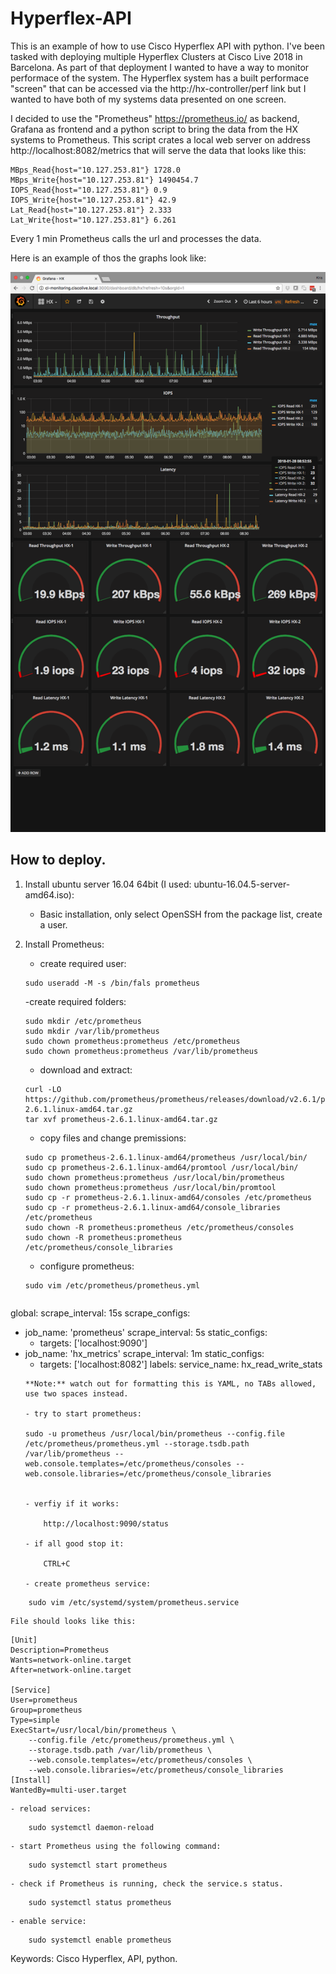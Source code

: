 # Hyperflex-API

This is an example of how to use Cisco Hyperflex API with python. I've been tasked with deploying multiple Hyperflex Clusters at Cisco Live 2018 in Barcelona. As part of that deployment I wanted to have a way to monitor performace of the system. The Hyperflex system has a built performace "screen" that can be accessed via the http://hx-controller/perf link but I wanted to have both of my systems data presented on one screen. 

I decided to use the "Prometheus" https://prometheus.io/ as backend, Grafana as frontend and a python script to bring the data from the HX systems to Prometheus. This script crates a local web server on address http://localhost:8082/metrics that will serve the data that looks like this: 
```
MBps_Read{host="10.127.253.81"} 1728.0 
MBps_Write{host="10.127.253.81"} 1490454.7 
IOPS_Read{host="10.127.253.81"} 0.9 
IOPS_Write{host="10.127.253.81"} 42.9 
Lat_Read{host="10.127.253.81"} 2.333 
Lat_Write{host="10.127.253.81"} 6.261
```
Every 1 min Prometheus calls the url and processes the data.

Here is an example of thos the graphs look like:

![alt text](https://github.com/Kris-Sekula/Hyperflex-API/blob/master/cl2018-stats-example.png "Graphana Dashboard")

## How to deploy.

1. Install ubuntu server 16.04 64bit (I used: ubuntu-16.04.5-server-amd64.iso):
	- Basic installation, only select OpenSSH from the package list, create a user.
2. Install Prometheus:
	- create required user:
	```
	sudo useradd -M -s /bin/fals prometheus
	```		
	-create required folders:
	```
	sudo mkdir /etc/prometheus
	sudo mkdir /var/lib/prometheus
	sudo chown prometheus:prometheus /etc/prometheus
	sudo chown prometheus:prometheus /var/lib/prometheus
	```	
   	- download and extract:
	```	
	curl -LO https://github.com/prometheus/prometheus/releases/download/v2.6.1/prometheus-2.6.1.linux-amd64.tar.gz
	tar xvf prometheus-2.6.1.linux-amd64.tar.gz
	```		
   	- copy files and change premissions:
	```
	sudo cp prometheus-2.6.1.linux-amd64/prometheus /usr/local/bin/
	sudo cp prometheus-2.6.1.linux-amd64/promtool /usr/local/bin/
	sudo chown prometheus:prometheus /usr/local/bin/prometheus
	sudo chown prometheus:prometheus /usr/local/bin/promtool
	sudo cp -r prometheus-2.6.1.linux-amd64/consoles /etc/prometheus
	sudo cp -r prometheus-2.6.1.linux-amd64/console_libraries /etc/prometheus
	sudo chown -R prometheus:prometheus /etc/prometheus/consoles
	sudo chown -R prometheus:prometheus /etc/prometheus/console_libraries
	```		
	- configure prometheus:
	```
	sudo vim /etc/prometheus/prometheus.yml
	```

	```
global:
  scrape_interval: 15s
scrape_configs:
  - job_name: 'prometheus'
    scrape_interval: 5s
    static_configs:
      - targets: ['localhost:9090']
  - job_name: 'hx_metrics'
    scrape_interval: 1m
    static_configs:
      - targets: ['localhost:8082']
        labels:
          service_name: hx_read_write_stats
	```
	**Note:** watch out for formatting this is YAML, no TABs allowed, use two spaces instead.

	- try to start prometheus:

	sudo -u prometheus /usr/local/bin/prometheus --config.file /etc/prometheus/prometheus.yml --storage.tsdb.path /var/lib/prometheus --web.console.templates=/etc/prometheus/consoles --web.console.libraries=/etc/prometheus/console_libraries

		
	- verfiy if it works:
     
		http://localhost:9090/status
	
   	- if all good stop it:
     
		CTRL+C
	
   	- create prometheus service:
```
	sudo vim /etc/systemd/system/prometheus.service
```
	File should looks like this:
```
[Unit]
Description=Prometheus
Wants=network-online.target
After=network-online.target

[Service]
User=prometheus
Group=prometheus
Type=simple
ExecStart=/usr/local/bin/prometheus \
	--config.file /etc/prometheus/prometheus.yml \
	--storage.tsdb.path /var/lib/prometheus \
	--web.console.templates=/etc/prometheus/consoles \
	--web.console.libraries=/etc/prometheus/console_libraries
[Install]
WantedBy=multi-user.target
``` 
	
	- reload services:
```
	sudo systemctl daemon-reload
```
	- start Prometheus using the following command:
```
	sudo systemctl start prometheus
```
	- check if Prometheus is running, check the service.s status.
```	
	sudo systemctl status prometheus
```
	- enable service:
```	
	sudo systemctl enable prometheus
```	


Keywords: Cisco Hyperflex, API, python.

